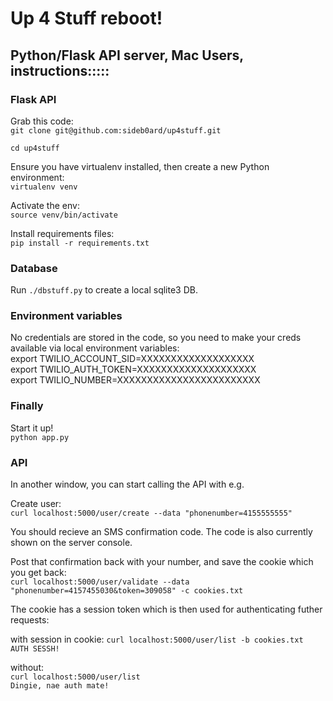 # Up 4 Stuff reboot!

## Python/Flask API server, Mac Users, instructions:::::

### Flask API

Grab this code:  
`git clone git@github.com:sideb0ard/up4stuff.git`

`cd up4stuff`

Ensure you have virtualenv installed, then create a new Python environment:  
`virtualenv venv`

Activate the env:  
`source venv/bin/activate`

Install requirements files:  
`pip install -r requirements.txt`

### Database
Run `./dbstuff.py` to create a local sqlite3 DB.  

### Environment variables
No credentials are stored in the code, so you need to make your creds available via local environment variables:  
export TWILIO_ACCOUNT_SID=XXXXXXXXXXXXXXXXXXX  
export TWILIO_AUTH_TOKEN=XXXXXXXXXXXXXXXXXXXX  
export TWILIO_NUMBER=XXXXXXXXXXXXXXXXXXXXXXXX

### Finally
Start it up!  
`python app.py`


### API
In another window, you can start calling the API with e.g.  

Create user:  
`curl localhost:5000/user/create --data "phonenumber=4155555555"`  

You should recieve an SMS confirmation code. The code is also currently shown on the server console.  

Post that confirmation back with your number, and save the cookie which you get back:  
`curl localhost:5000/user/validate --data "phonenumber=4157455030&token=309058" -c cookies.txt`

The cookie has a session token which is then used for authenticating futher requests:

with session in cookie:
`curl localhost:5000/user/list -b cookies.txt`  
`AUTH SESSH!`

without:  
`curl localhost:5000/user/list`  
`Dingie, nae auth mate!`








